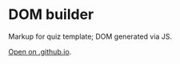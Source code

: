 # DOM builder

Markup for quiz template; DOM generated via JS.

[Open on .github.io](https://nata25.github.io/JS_3-4_quiz/).
